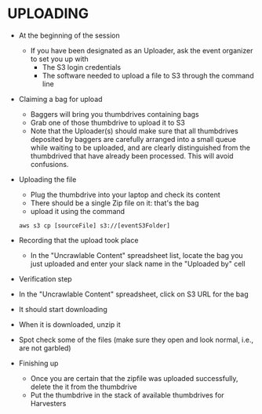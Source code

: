 # UPLOADING

- At the beginning of the session 
  - If you have been designated as an Uploader, ask the event organizer to set you up with
    - The S3 login credentials
    - The software needed to upload a file to S3 through the command line
  
- Claiming a bag for upload 
  - Baggers will bring you thumbdrives containing bags
  - Grab one of those thumbdrive to upload it to S3
  - Note that the Uploader(s) should make sure that all thumbdrives deposited by baggers are carefully arranged into a small queue while waiting to be uploaded, and are clearly distinguished from the thumbdrived that have already been processed. This will avoid confusions. 

- Uploading the file
  - Plug the thumbdrive into your laptop and check its content
  - There should be a single Zip file on it: that's the bag
  - upload it using the command
  ```
  aws s3 cp [sourceFile] s3://[eventS3Folder]
  ```
  
- Recording that the upload took place  
  - In the "Uncrawlable Content" spreadsheet list, locate the bag you just uploaded and enter your slack name in the "Uploaded by" cell

- Verification step 
 - In the "Uncrawlable Content" spreadsheet, click on S3 URL for the bag  
 - It should start downloading
 - When it is downloaded, unzip it 
 - Spot check some of the files (make sure they open and look normal, i.e., are not garbled)
     
- Finishing up
  - Once you are certain that the zipfile was uploaded successfully, delete the it from the thumbdrive 
  - Put the thumbdrive in the stack of available thumbdrives for Harvesters
